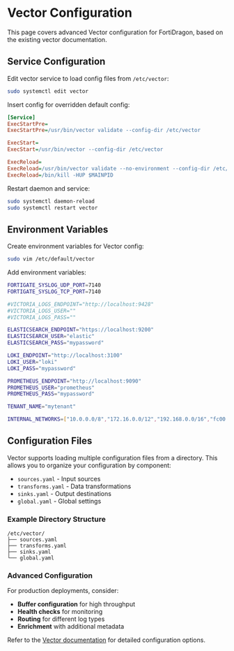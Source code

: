# Vector Configuration

This page covers advanced Vector configuration for FortiDragon, based on the existing vector documentation.

## Service Configuration

Edit vector service to load config files from `/etc/vector`:

```bash
sudo systemctl edit vector
```

Insert config for overridden default config:

```ini
[Service]
ExecStartPre=
ExecStartPre=/usr/bin/vector validate --config-dir /etc/vector

ExecStart=
ExecStart=/usr/bin/vector --config-dir /etc/vector

ExecReload=
ExecReload=/usr/bin/vector validate --no-environment --config-dir /etc/vector
ExecReload=/bin/kill -HUP $MAINPID
```

Restart daemon and service:

```bash
sudo systemctl daemon-reload
sudo systemctl restart vector
```

## Environment Variables

Create environment variables for Vector config:

```bash
sudo vim /etc/default/vector
```

Add environment variables:

```bash
FORTIGATE_SYSLOG_UDP_PORT=7140
FORTIGATE_SYSLOG_TCP_PORT=7140

#VICTORIA_LOGS_ENDPOINT="http://localhost:9428"
#VICTORIA_LOGS_USER=""
#VICTORIA_LOGS_PASS=""

ELASTICSEARCH_ENDPOINT="https://localhost:9200"
ELASTICSEARCH_USER="elastic"
ELASTICSEARCH_PASS="mypassword"

LOKI_ENDPOINT="http://localhost:3100"
LOKI_USER="loki"
LOKI_PASS="mypassword"

PROMETHEUS_ENDPOINT="http://localhost:9090"
PROMETHEUS_USER="prometheus"
PROMETHEUS_PASS="mypassword"

TENANT_NAME="mytenant"

INTERNAL_NETWORKS=["10.0.0.0/8","172.16.0.0/12","192.168.0.0/16","fc00::/7"]
```

## Configuration Files

Vector supports loading multiple configuration files from a directory. This allows you to organize your configuration by component:

- `sources.yaml` - Input sources
- `transforms.yaml` - Data transformations  
- `sinks.yaml` - Output destinations
- `global.yaml` - Global settings

### Example Directory Structure

```
/etc/vector/
├── sources.yaml
├── transforms.yaml
├── sinks.yaml
└── global.yaml
```

### Advanced Configuration

For production deployments, consider:

- **Buffer configuration** for high throughput
- **Health checks** for monitoring
- **Routing** for different log types
- **Enrichment** with additional metadata

Refer to the [Vector documentation](https://vector.dev/docs/) for detailed configuration options.
